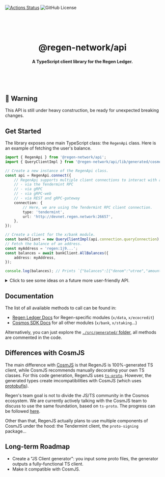 [![Actions Status](https://github.com/regen-network/regen-js/workflows/CI/badge.svg?branch=main)](https://github.com/regen-network/regen-js/actions)
![GitHub License](https://img.shields.io/github/license/regen-network/regen-js)

<br /><br /><br />

<h1 align="center">@regen-network/api</h1>

<h4 align="center">
  A TypeScript client library for the Regen Ledger.
</h4>

<br /><br /><br />

## 🚧 Warning

This API is still under heavy construction, be ready for unexpected breaking changes.

## Get Started

The library exposes one main TypeScript class: the `RegenApi` class. Here is an example of fetching the user's balance.

```ts
import { RegenApi } from '@regen-network/api';
import { QueryClientImpl } from '@regen-network/api/lib/generated/cosmos/bank/v1beta1/query';

// Create a new instance of the RegenApi class.
const api = RegenApi.connect({
	// RegenApi supports multiple client connections to interact with a node:
	// - via the Tendermint RPC
	// - via gRPC
	// - via gRPC-web
	// - via REST and gRPC-gateway
	connection: {
		// Here, we are using the Tendermint RPC client connection.
		type: 'tendermint',
		url: 'http://devnet.regen.network:26657',
	},
});

// Create a client for the x/bank module.
const bankClient = new QueryClientImpl(api.connection.queryConnection);
// Fetch the balance of an address.
const myAddress = 'regen:1j9...';
const balances = await bankClient.AllBalances({
	address: myAddress,
});

console.log(balances); // Prints `{"balances":[{"denom":"utree","amount":"10000000000"}],"pagination":{"total":1}}`
```

<details>
  <summary>Click to see some ideas on a future more user-friendly API.</summary>
  
```ts
import { RegenApi } from '@regen-network/api';

// Same as above.
const api = new RegenApi({ ... });

// Fetch the balance of an address with new API.
const myAddress = 'regen:1j9...';
const balances = await api.query.cosmos.bank.v1beta1.AllBalances({
address: myAddress,
});

console.log(balances); // Prints `{"balances":[{"denom":"utree","amount":"10000000000"}],"pagination":{"total":1}}`

```

Feel free to comment on [issue #2](https://github.com/regen-network/regen-js/issues/2) if you have ideas of user-facing APIs you'd like to see.

</details>

## Documentation

The list of all available methods to call can be found in:

-   [Regen Ledger Docs](https://docs.regen.network/getting-started.html) for Regen-specific modules (`x/data`, `x/ecocredit`)
-   [Cosmos SDK Docs](https://docs.cosmos.network/master) for all other modules (`x/bank`, `x/staking`...)

Alternatively, you can just explore the [`./src/generated/` folder](./src/generated), all methods are commented in the code.

## Differences with CosmJS

The main difference with [CosmJS](https://github.com/cosmos/cosmjs) is that RegenJS is 100%-generated TS client, while CosmJS recommends manually decorating your own TS classes. For this code generation, RegenJS uses [`ts-proto`](https://github.com/stephenh/ts-proto). However, the generated types create imcompatibilities with CosmJS (which uses [protobufjs](https://github.com/protobufjs/protobuf.js)).

Regen's team goal is not to divide the JS/TS community in the Cosmos ecosystem. We are currently actively talking with the CosmJS team to discuss to use the same foundation, based on `ts-proto`. The progress can be followed [here](https://github.com/cosmos/cosmjs/issues/586).

Other than that, RegenJS actually plans to use multiple components of CosmJS under the hood: the Tendermint client, the `proto-signing` package...

## Long-term Roadmap

- Create a "JS Client generator": you input some proto files, the generator outputs a fully-functional TS client.
- Make it compatible with CosmJS.


```
